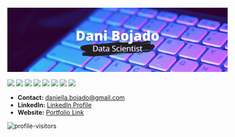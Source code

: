 [![Header](images/dbojado_banner.png "Header")](https://danibojado.com/)

   [<img src="https://img.shields.io/badge/python-crimson?style=for-the-badge&logo=python&logoColor=white"/>](https://www.python.org/) [<img src="https://img.shields.io/badge/pandas-darkorange?style=for-the-badge&logo=pandas&logoColor=white" />](https://pandas.pydata.org) [<img src="https://img.shields.io/badge/numpy-yellow?style=for-the-badge&logo=numpy&logoColor=white" />](https://numpy.org) [<img src="https://img.shields.io/badge/matplotlib-forestgreen?style=for-the-badge&logo=python&logoColor=white"/>](https://matplotlib.org) [<img src="https://img.shields.io/badge/github-deepskyblue?style=for-the-badge&logo=github&logoColor=white"/>](https://github.com) [<img src="https://img.shields.io/badge/markdown-dodgerblue?style=for-the-badge&logo=markdown&logoColor=white"/>](https://www.markdownguide.org) [<img src="https://img.shields.io/badge/mysql-slateblue?style=for-the-badge&logo=mysql&logoColor=white"/>](https://www.mysql.com) [<img src="https://img.shields.io/badge/jupyternbk-indigo?style=for-the-badge&logo=Jupyter&logoColor=white"/>](https://jupyter.org)   

- <b>Contact:</b> daniella.bojado@gmail.com
- <b>LinkedIn:</b> [LinkedIn Profile](https://www.linkedin.com/in/daniella-bojado) 
- <b>Website:</b> [Portfolio Link](https://danibojado.com/) 

![profile-visitors](https://visitor-badge.glitch.me/badge?page_id=dbojado.dbojado) 


